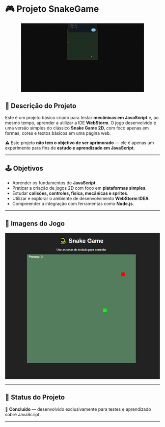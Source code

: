 # 🎮 Projeto SnakeGame

<div align="center">
  <img src="imagens/animacao.gif" alt="Animação do Jogo" width="400">
</div>

## 📝 Descrição do Projeto

Este é um projeto básico criado para testar **mecânicas em JavaScript** e, ao mesmo tempo, aprender a utilizar a IDE **WebStorm**. O jogo desenvolvido é uma versão simples do clássico **Snake Game 2D**, com foco apenas em formas, cores e textos básicos em uma página web.

⚠️ Este projeto **não tem o objetivo de ser aprimorado** — ele é apenas um experimento para fins de **estudo e aprendizado em JavaScript**.

---

## 🕹️ Objetivos

- Aprender os fundamentos de **JavaScript**.
- Praticar a criação de jogos 2D com foco em **plataformas simples**.
- Estudar **colisões, controles, física, mecânicas e sprites**.
- Utilizar e explorar o ambiente de desenvolvimento **WebStorm IDEA**.
- Compreender a integração com ferramentas como **Node.js**.

---

## 📸 Imagens do Jogo

<div align="center">
  <img src="imagens/cena1.png" alt="SnakeGame">
</div>

---

## 🚧 Status do Projeto

🔧 **Concluído** — desenvolvido exclusivamente para testes e aprendizado sobre JavaScript.

---
